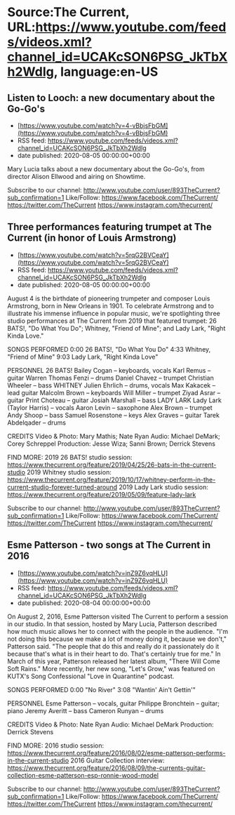 # Source:The Current, URL:https://www.youtube.com/feeds/videos.xml?channel_id=UCAKcSON6PSG_JkTbXh2WdIg, language:en-US

## Listen to Looch: a new documentary about the Go-Go's
 - [https://www.youtube.com/watch?v=4-vBbjsFbGM](https://www.youtube.com/watch?v=4-vBbjsFbGM)
 - RSS feed: https://www.youtube.com/feeds/videos.xml?channel_id=UCAKcSON6PSG_JkTbXh2WdIg
 - date published: 2020-08-05 00:00:00+00:00

Mary Lucia talks about a new documentary about the Go-Go's, from director Alison Ellwood and airing on Showtime.

Subscribe to our channel:
http://www.youtube.com/user/893TheCurrent?sub_confirmation=1
Like/Follow:
https://www.facebook.com/TheCurrent/
https://twitter.com/TheCurrent
https://www.instagram.com/thecurrent/

## Three performances featuring trumpet at The Current (in honor of Louis Armstrong)
 - [https://www.youtube.com/watch?v=5rqG2BVCeaY](https://www.youtube.com/watch?v=5rqG2BVCeaY)
 - RSS feed: https://www.youtube.com/feeds/videos.xml?channel_id=UCAKcSON6PSG_JkTbXh2WdIg
 - date published: 2020-08-05 00:00:00+00:00

August 4 is the birthdate of pioneering trumpeter and composer Louis Armstrong, born in New Orleans in 1901. To celebrate Armstrong and to illustrate his immense influence in popular music, we're spotlighting three studio performances at The Current from 2019 that featured trumpet: 26 BATS!, "Do What You Do"; Whitney, "Friend of Mine"; and Lady Lark, "Right Kinda Love."

SONGS PERFORMED
0:00 26 BATS!, "Do What You Do"
4:33 Whitney, "Friend of Mine"
9:03 Lady Lark, "Right Kinda Love"

PERSONNEL
26 BATS!
Bailey Cogan – keyboards, vocals 
Karl Remus – guitar 
Warren Thomas Fenzi – drums 
Daniel Chavez – trumpet 
Christian Wheeler – bass
WHITNEY
Julien Ehrlich – drums, vocals
Max Kakacek – lead guitar
Malcolm Brown – keyboards
Will Miller – trumpet 
Ziyad Asrar – guitar 
Print Choteau – guitar 
Josiah Marshall – bass
LADY LARK
Lady Lark (Taylor Harris) – vocals
Aaron Levin – saxophone
Alex Brown – trumpet
Andy Shoop – bass
Samuel Rosenstone – keys
Alex Graves – guitar
Tarek Abdelqader – drums

CREDITS
Video & Photo: Mary Mathis; Nate Ryan
Audio: Michael DeMark; Corey Schreppel
Production: Jesse Wiza; Sanni Brown; Derrick Stevens

FIND MORE:
2019 26 BATS! studio session: https://www.thecurrent.org/feature/2019/04/25/26-bats-in-the-current-studio
2019 Whitney studio session: https://www.thecurrent.org/feature/2019/10/17/whitney-perform-in-the-current-studio-forever-turned-around
2019 Lady Lark studio session:
https://www.thecurrent.org/feature/2019/05/09/feature-lady-lark

Subscribe to our channel:
http://www.youtube.com/user/893TheCurrent?sub_confirmation=1
Like/Follow:
https://www.facebook.com/TheCurrent/
https://twitter.com/TheCurrent
https://www.instagram.com/thecurrent/

## Esme Patterson - two songs at The Current in 2016
 - [https://www.youtube.com/watch?v=inZ9Z6vqHLU](https://www.youtube.com/watch?v=inZ9Z6vqHLU)
 - RSS feed: https://www.youtube.com/feeds/videos.xml?channel_id=UCAKcSON6PSG_JkTbXh2WdIg
 - date published: 2020-08-04 00:00:00+00:00

On August 2, 2016, Esme Patterson visited The Current to perform a session in our studio. In that session, hosted by Mary Lucia, Patterson described how much music allows her to connect with the people in the audience. "I'm not doing this because we make a lot of money doing it, because we don't," Patterson said. "The people that do this and really do it passionately do it because that's what is in their heart to do. That's certainly true for me."
In March of this year, Patterson released her latest album, "There Will Come Soft Rains." More recently, her new song, "Let's Grow," was featured on KUTX's Song Confessional "Love in Quarantine" podcast.

SONGS PERFORMED
0:00 "No River"
3:08 "Wantin' Ain't Gettin'"

PERSONNEL
Esme Patterson – vocals, guitar
Philippe Bronchtein – guitar; piano
Jeremy Averitt – bass
Cameron Runyan – drums

CREDITS
Video & Photo: Nate Ryan
Audio: Michael DeMark
Production: Derrick Stevens

FIND MORE:
2016 studio session: https://www.thecurrent.org/feature/2016/08/02/esme-patterson-performs-in-the-current-studio
2016 Guitar Collection interview: https://www.thecurrent.org/feature/2016/08/09/the-currents-guitar-collection-esme-patterson-esp-ronnie-wood-model

Subscribe to our channel:
http://www.youtube.com/user/893TheCurrent?sub_confirmation=1
Like/Follow:
https://www.facebook.com/TheCurrent/
https://twitter.com/TheCurrent
https://www.instagram.com/thecurrent/

